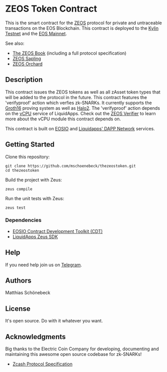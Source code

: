 # ZEOS Token Contract

This is the smart contract for the [ZEOS](https://zeos.one) protocol for private and untraceable transactions on the EOS Blockchain. This contract is deployed to the [Kylin Testnet](https://kylin.bloks.io/account/thezeostoken) and the [EOS Mainnet](https://bloks.io/account/thezeostoken).

See also:
- [The ZEOS Book](https://mschoenebeck.github.io/zeos-orchard/) (including a full protocol specification)
- [ZEOS Sapling](https://github.com/mschoenebeck/zeos-sapling)
- [ZEOS Orchard](https://github.com/mschoenebeck/zeos-orchard)

## Description
This contract issues the ZEOS tokens as well as all zAsset token types that will be added to the protocol in the future. This contract features the 'verifyproof' action which verfies zk-SNARKs. It currently supports the [Groth16](https://electriccoin.co/blog/bellman-zksnarks-in-rust/) proving system as well as [Halo2](https://zcash.github.io/halo2/index.html). The 'verifyproof' action depends on the [vCPU](https://liquidapps.io/vcpu) service of LiquidApps. Check out the [ZEOS Verifier](https://github.com/mschoenebeck/zeos-verifier) to learn more about the vCPU module this contract depends on.

This contract is built on [EOSIO](https://eos.io/) and [Liquidapps' DAPP Network](https://liquidapps.io/) services.

## Getting Started

Clone this repository:

```
git clone https://github.com/mschoenebeck/thezeostoken.git
cd thezeostoken
```

Build the project with Zeus:

```
zeus compile
```

Run the unit tests with Zeus:

```
zeus test
```

### Dependencies

- [EOSIO Contract Development Toolkit (CDT)](https://github.com/EOSIO/eosio.cdt/releases)
- [LiquidApps Zeus SDK](https://liquidapps.io/zeus)

## Help
If you need help join us on [Telegram](https://t.me/ZeosOnEos).

## Authors

Matthias Schönebeck

## License

It's open source. Do with it whatever you want.

## Acknowledgments

Big thanks to the Electric Coin Company for developing, documenting and maintaining this awesome open source codebase for zk-SNARKs!

* [Zcash Protocol Specification](https://zips.z.cash/protocol/protocol.pdf)